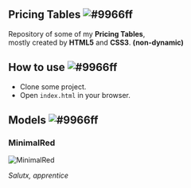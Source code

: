 ## Pricing Tables ![#9966ff](https://via.placeholder.com/10/9966ff/ffffff?text=+) 

Repository of some of my **Pricing Tables**, <br>
mostly created by **HTML5** and **CSS3**. **(non-dynamic)**

## How to use ![#9966ff](https://via.placeholder.com/10/9966ff/ffffff?text=+) 

- Clone some project.
- Open `index.html` in your browser.

## Models ![#9966ff](https://via.placeholder.com/10/9966ff/ffffff?text=+) 
### MinimalRed
![MinimalRed](https://i.imgur.com/1Ayeurn.png) 

*Salutx, apprentice*
